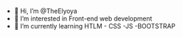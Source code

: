 - 👋 Hi, I’m @TheElyoya
- 👀 I’m interested in Front-end web development
- 🌱 I’m currently learning HTLM - CSS -JS -BOOTSTRAP 



<!---
TheElyoya/TheElyoya is a ✨ special ✨ repository because its `README.md` (this file) appears on your GitHub profile.
You can click the Preview link to take a look at your changes.
--->

